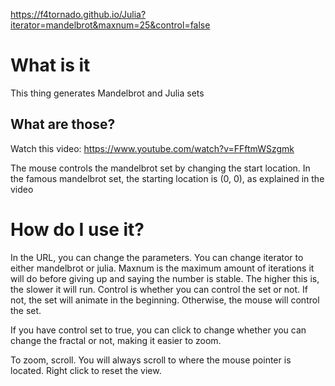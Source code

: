https://f4tornado.github.io/Julia?iterator=mandelbrot&maxnum=25&control=false

# What is it

This thing generates Mandelbrot and Julia sets

## What are those?

Watch this video: https://www.youtube.com/watch?v=FFftmWSzgmk

The mouse controls the mandelbrot set by changing the start location. In the famous mandelbrot set, the starting location is (0, 0), as explained in the video

# How do I use it?

In the URL, you can change the parameters. You can change iterator to either mandelbrot or julia. Maxnum is the maximum amount of iterations it will do before giving up and saying the number is stable. The higher this is, the slower it will run. Control is whether you can control the set or not. If not, the set will animate in the beginning. Otherwise, the mouse will control the set.

If you have control set to true, you can click to change whether you can change the fractal or not, making it easier to zoom.

To zoom, scroll. You will always scroll to where the mouse pointer is located. Right click to reset the view.